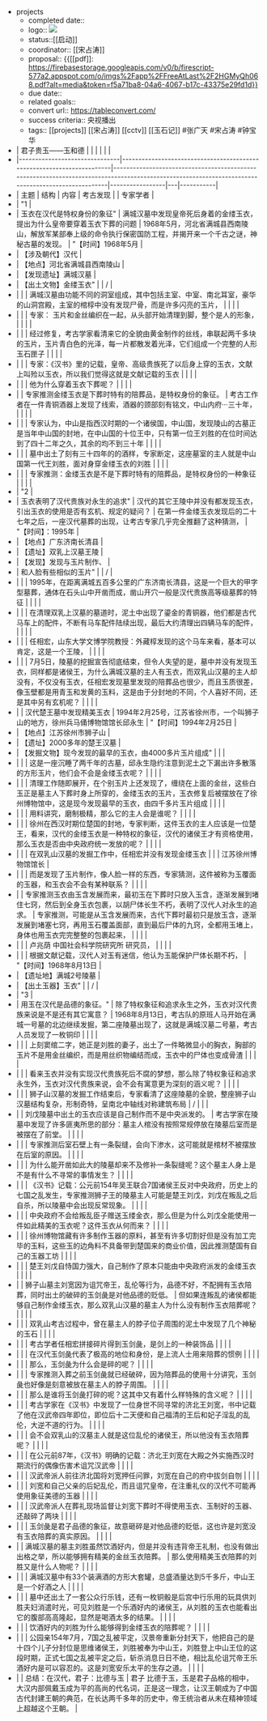- projects
    - completed date::
    - logo:: ![](https://firebasestorage.googleapis.com/v0/b/firescript-577a2.appspot.com/o/imgs%2Fapp%2FFreeAtLast%2FGH3CbDPvGD.jpg?alt=media&token=02abef2f-4b25-4d20-9793-6afe017cb42b)
    - status::[[启动]]
    - coordinator:: [[宋占涛]]
    - proposal:: {{[[pdf]]: https://firebasestorage.googleapis.com/v0/b/firescript-577a2.appspot.com/o/imgs%2Fapp%2FFreeAtLast%2F2HGMyQh068.pdf?alt=media&token=f5a71ba8-04a6-4067-b17c-43375e29fd1d}}
    - due date::
    - related goals::
    - convert url:: https://tableconvert.com/
    - success criteria:: 央视播出
    - tags:: [[projects]] [[宋占涛]] [[cctv]] [[玉石记]] #张广天 #宋占涛 #钟宝华
- | 君子贵玉——玉和德                     |                                                                       |                                                                                                                                                  |                 |   |           |
- |-------------------------------|-----------------------------------------------------------------------|--------------------------------------------------------------------------------------------------------------------------------------------------|-----------------|---|-----------|
- | 主题                            | 结构                                                                    | 内容                                                                                                                                               | 考古发现            |   | 专家学者      |
- | "1                            |
- | 玉衣在汉代是特权身份的象征"                | 满城汉墓中发现皇帝死后身着的金缕玉衣，提出为什么皇帝要穿着玉衣下葬的问题                                  |   1968年5月，河北省满城县西南陵山，解放军某部奉上级的命令执行保密国防工程，并揭开来一个千古之谜，神秘古墓的发现。                                                                                     | "【时间】1968年5月    |
- | 【涉及朝代】汉代                      |
- | 【地点】河北省满城县西南陵山                |
- | 【发现遗址】满城汉墓                    |
- | 【出土文物】金缕玉衣"                   |                                                                       | /                                                                                                                                                |
- |                               |                                                                       | 满城汉墓由功能不同的洞室组成，其中包括主室、中室、南北耳室，豪华的山洞宫殿，主室的棺椁中没有发现尸骨，而是许多闪亮的玉片，                                                                                    |                 |   |           |
- |                               |                                                                       | 专家： 玉片和金丝编织在一起，从头部开始清理到脚，整个是人的形象，                                                                                                                |                 |   |           |
- |                               |                                                                       | 经过修复，考古学家看清来它的全貌由黄金制作的丝线，串联起两千多块的玉片，玉片青白色的光泽，每一片都散发着光泽，它们组成一个完整的人形玉石匣子                                                                           |                 |   |           |
- |                               |                                                                       | 专家：《汉书》里的记载，皇帝、高级贵族死了以后身上穿的玉衣，文献上叫殓以玉衣，所以我们觉得这就是文献记载的玉衣                                                                                          |                 |   |           |
- |                               |                                                                       | 他为什么穿着玉衣下葬呢？                                                                                                                                     |                 |   |           |
- |                               | 专家推测金缕玉衣是下葬时特有的陪葬品，是特权身份的象征。                                          | 考古工作者在一件青铜酒器上发现了线索，酒器的颈部刻有铭文，中山内府···三十年，                                                                                                         |                 |   |           |
- |                               |                                                                       | 专家认为，中山是指西汉时期的一个诸侯国，中山国，发现陵山的古墓正是当年中山国的封地，在中山国的十位王中，只有第一位王刘胜的在位时间达到了四十二年之久，其余的均不到三十年                                                             |                 |   |           |
- |                               |                                                                       | 墓中出土了刻有三十四年的的酒样，专家断定，这座墓室的主人就是中山国第一代王刘胜，面对身穿金缕玉衣的刘胜                                                                                              |                 |   |           |
- |                               |                                                                       | 专家推测：金缕玉衣是不是下葬时特有的陪葬品，是特权身份的一种象征                                                                                                                 |                 |   |           |
- | "2                            |
- | 玉衣表明了汉代贵族对永生的追求"              | 汉代的其它王陵中并没有都发现玉衣，引出玉衣的使用是否有玄机、规定的疑问？                                  | 在第一件金缕玉衣发现后的二十七年之后，一座汉代墓葬的出现，让考古专家几乎完全推翻了这种猜测，                                                                                                   | "【时间】：1995年     |
- | 【地点】广东济南长清县                   |
- | 【遗址】双乳上汉墓王陵                   |
- | 【发现】发现与玉片制作、                  |
- | 和人脸有些相似的玉片"                   |                                                                       | /                                                                                                                                                |
- |                               |                                                                       | 1995年，在距离满城五百多公里的广东济南长清县，这是一个巨大的甲字型墓葬，通体在石头山中开凿而成，凿山开穴一般是汉代贵族高等级墓葬的特征                                                                            |                 |   |           |
- |                               |                                                                       | 在清理双乳上汉墓的墓道时，泥土中出现了鎏金的青铜器，他们都是古代马车上的配件，不断有马车配件陆续出现，最后大约清理出四辆马车的配件，                                                                               |                 |   |           |
- |                               |                                                                       | 任相宏，山东大学文博学院教授：外藏椁发现的这个马车来看，基本可以肯定，这是一个王陵，                                                                                                       |                 |   |           |
- |                               |                                                                       | 7月5日，陵墓的挖掘宣告彻底结束，但令人失望的是，墓中并没有发现玉衣，同样都是诸侯王，为什么满城汉墓的主人有玉衣，而双乳山汉墓的主人却没有，不仅没有玉衣，任相宏发现墓里发现的陪葬品也很少，而且玉质很差，像玉壁都是用青玉和发黄的玉料，这是由于分封地的不同，个人喜好不同，还是其中另有玄机呢？ |                 |   |           |
- |                               | 汉代楚王墓中发现精美玉衣                                                          | 1994年2月25号，江苏省徐州市，一个叫狮子山的地方，徐州兵马俑博物馆馆长邱永生                                                                                                        | "【时间】1994年2月25日 |
- | 【地点】江苏徐州市狮子山                  |
- | 【遗址】2000多年的楚王汉墓               |
- | 【发掘文物】现今发现的最早的玉衣，由4000多片玉片组成" |                                                                       |                                                                                                                                                  |
- |                               |                                                                       | 这是一座沉睡了两千年的古墓，邱永生隐约注意到泥土之下漏出许多散落的方形玉片，他们会不会是金缕玉衣呢？                                                                                               |                 |   |           |
- |                               |                                                                       | 清理工作随即展开，在个别玉片上还发现了，缠绕在上面的金丝，这些白玉正是墓主人下葬时身上所穿的，金缕玉衣的玉片，玉衣修复后被摆放在了徐州博物馆中，这是现今发现最早的玉衣，由四千多片玉片组成                                                    |                 |   |           |
- |                               |                                                                       | 用料讲究，磨制极精，那么它的主人会是谁呢？                                                                                                                            |                 |   |           |
- |                               |                                                                       | 徐州在西汉时期位楚国的封地，专家判断，这件玉衣的主人应该是一位楚王，看来，汉代的金缕玉衣是一种特权的象征，汉代的诸侯王才有资格使用，那么玉衣是否由中央政府统一发放的呢？                                                             |                 |   |           |
- |                               |                                                                       | 在双乳山汉墓的发掘工作中，任相宏并没有发现金缕玉衣                                                                                                                        |                 |   | 江苏徐州博物馆馆长 |
- |                               |                                                                       | 而是发现了玉片制作，像人脸一样的东西，专家猜测，这件被称为玉覆面的玉器，和玉衣会不会有某种联系？                                                                                                 |                 |   |           |
- |                               | 专家推测玉衣由玉含发展而来，最初玉在下葬时只放入玉含，逐渐发展到堵住七窍，然后到全身玉衣包裹，以胡尸体长生不朽，表明了汉代人对永生的追求。 | 专家推测，可能是从玉含发展而来，古代下葬时最初只是放玉含，逐渐发展到堵塞七窍，再用玉石覆盖面部，直到最后尸体的九窍，全都用玉堵上，身体也用玉衣完完整整的包裹起来，                                                                |                 |   |           |
- |                               |                                                                       | 卢兆荫 中国社会科学院研究所 研究员，                                                                                                                              |                 |   |           |
- |                               |                                                                       | 根据文献记载，汉代人对玉有迷信，他认为玉能保护尸体长期不朽，                                                                                                                   | "【时间】1968年8月13日 |
- | 【遗址地】满城2号陵墓                   |
- | 【出土玉器】玉衣"                     |                                                                       | /                                                                                                                                                |
- | "3                            |
- | 用玉在汉代是品德的象征。"                 | 除了特权象征和追求永生之外，玉衣对汉代贵族来说是不是还有其它寓意？                                     | 1968年8月13日，考古队的原班人马开始在满城一号墓的北边继续发掘，第二座陵墓出现了，这就是满城汉墓二号墓，考古人员发现了一枚铜印                                                                               |                 |   |           |
- |                               |                                                                       | 上刻窦绾二字，她正是刘胜的妻子，出土了一件略微显小的胸衣，胸部的玉片不是用金丝编织，而是用丝织物编结而成，玉衣中的尸体也变成骨渣                                                                                 |                 |   |           |
- |                               |                                                                       | 看来玉衣并没有实现汉代贵族死后不腐的梦想，那么除了特权象征和追求永生外，玉衣对汉代贵族来说，会不会有寓意更为深刻的涵义呢？                                                                                    |                 |   |           |
- |                               |                                                                       | 狮子山汉墓的发掘工作结束后，专家看清了这座陵墓的全貌，整座狮子山汉墓结构复杂，形制奇特，呈南北中轴线对称建筑布局                                                                                         | /               |   |           |
- |                               | 刘戊陵墓中出土的玉衣应该是自己制作而不是中央派发的。                                            | 考古学家在陵墓中发现了许多匪夷所思的部分：墓主人棺没有按照常规停放在陵墓后室而是被摆在了前堂。                                                                                                  |                 |   |           |
- |                               |                                                                       | 专家推测后室石壁上有一条裂缝，会向下渗水，这可能就是棺材不被摆放在后室的原因。                                                                                                          |                 |   |           |
- |                               |                                                                       | 为什么能开凿如此大的陵墓却来不及修补一条裂缝呢？这个墓主人身上是不是有什么不寻常的事情发生？                                                                                                   |                 |   |           |
- |                               |                                                                       | 《汉书》记载：公元前154年吴王联合7国诸侯王反对中央政府，历史上的七国之乱发生，专家推测狮子王的陵墓主人可能是楚王刘戊，刘戊在叛乱之后自杀，所以陵墓中会出现反常现象。                                                             |                 |   |           |
- |                               |                                                                       | 中央政府不会给叛乱臣子赠送玉缕金衣，那么但是为什么刘戊全能使用一件如此精美的玉衣呢？这件玉衣从何而来？                                                                                              |                 |   |           |
- |                               |                                                                       | 徐州博物馆藏有许多制作玉器的原料，甚至有许多切割好但是没有加工完毕的玉料，这些玉的边角料不具备带到楚国来的商业价值，因此推测楚国有自己的玉器工坊                                                                         |                 |   |           |
- |                               |                                                                       | 楚王刘戊自恃国力强大，自己制作了原本只能由中央政府派发的金缕玉衣                                                                                                                 |                 |   |           |
- |                               | 狮子山墓主刘宽因为诅咒帝王，乱伦等行为，品德不好，不配拥有玉衣陪葬，同时出土的破碎的玉剑彘是对他品德的贬低。                | 但如果连叛乱的诸侯都能够自己制作金缕玉衣，那么双乳山汉墓的墓主人为什么没有制作玉衣陪葬呢？                                                                                                    |                 |   |           |
- |                               |                                                                       | 双乳山考古过程中，曾在墓主人的脖子位子周围的泥土中发现了几个神秘的玉石                                                                                                              |                 |   |           |
- |                               |                                                                       | 考古学者任相宏拼接碎片得到玉剑彘，是剑上的一种装饰品                                                                                                                       |                 |   |           |
- |                               |                                                                       | 在汉代玉剑彘代表了极高的地位和身份，是上流人士用来陪葬的惯例                                                                                                                   |                 |   |           |
- |                               |                                                                       | 那么，玉剑彘为什么会是碎的呢？                                                                                                                                  |                 |   |           |
- |                               |                                                                       | 专家推测入葬之前玉剑彘就已经破碎，因为陪葬品的使用十分讲究，玉剑彘也好像是刻意被放在墓主人的脖子周围。                                                                                              |                 |   |           |
- |                               |                                                                       | 那么是谁将玉剑彘打碎的呢？这其中又有着什么样特殊的含义呢？                                                                                                                    |                 |   |           |
- |                               |                                                                       | 考古学家在《汉书》中发现了一位身世不同寻常的济北王刘宽，书中记载了他在汉武帝四年即位，即位后十二天便和自己福清的王后和妃子淫乱的乱伦，大逆不道的行为。                                                                      |                 |   |           |
- |                               |                                                                       | 会不会双乳山的汉墓主人就是这位乱伦的诸侯王，所以他没有玉衣陪葬呢？                                                                                                                |                 |   |           |
- |                               |                                                                       | 在公元前87年，《汉书》明确的记载：济北王刘宽在大殿之外实施西汉时期流行的偶像伤害术诅咒汉武帝                                                                                                  |                 |   |           |
- |                               |                                                                       | 汉武帝派人前往济北国将刘宽押任问罪，刘宽在自己的府中拔剑自刎                                                                                                                   |                 |   |           |
- |                               |                                                                       | 刘宽和自己父亲的后妃乱伦，而且诅咒皇帝，在注重礼仪的汉代不可能再使用象征美德的玉器                                                                                                        |                 |   |           |
- |                               |                                                                       | 汉武帝派人在葬礼现场监督让刘宽下葬时不得使用玉衣、玉制好的玉器、还敲碎了两块                                                                                                           |                 |   |           |
- |                               |                                                                       | 玉剑彘是君子品德的象征，故意砸碎是对他品德的贬低，这也许是刘宽没有玉衣陪葬的真实原因。                                                                                                      |                 |   |           |
- |                               | 满城汉墓的墓主刘胜虽然饮酒好内，但是并没有违背帝王礼制，也没有做出出格之举，所以能够拥有精美的金丝玉衣陪葬。                | 那么使用精美玉衣陪葬的刘胜又是什么人物呢？                                                                                                                            |                 |   |           |
- |                               |                                                                       | 满城汉墓中有33个装满酒的方形大套罐，总盛酒量达到5千多斤，中山王是一个好酒之人                                                                                                         |                 |   |           |
- |                               |                                                                       | 墓中还出土了一套公众行乐钱，还有一枚铜骰是后宫中行乐用的玩具供刘胜夫妇消遣时光，可见刘胜是一个乐酒好内的诸侯王，从刘胜的玉衣也能看出它的腹部高高隆起，显然是喝酒太多的结果。                                                           |                 |   |           |
- |                               |                                                                       | 饮酒好内的刘胜为什么能够得到金缕玉衣的陪葬呢？                                                                                                                          |                 |   |           |
- |                               |                                                                       | 公园亲154年7月，7国之乱被平定，汉景帝重新分封天下，他把自己的是十四个儿子分封位是思维诸侯王，刘胜被奉为中山王，刘胜登上中山王位的这段时期，正式七国之乱被平定之后，斩杀消息日日不绝，相比乱伦诅咒帝王乐酒好内是可以容忍的。这是刘宽安乐太平的生存之道。                   |                 |   |           |
- |                               | 总结：在汉代，君子：比德与玉                                                        | 君子 比德于玉，玉是君子品格的相中，大汉内部佩戴玉成为平的高尚的代名词，正是这一理念，让汉王朝成为了中国古代封建王朝的典范，在长达两千多年的历史中，帝王统治者从未在精神领域上超越这个王朝。                                                   |
